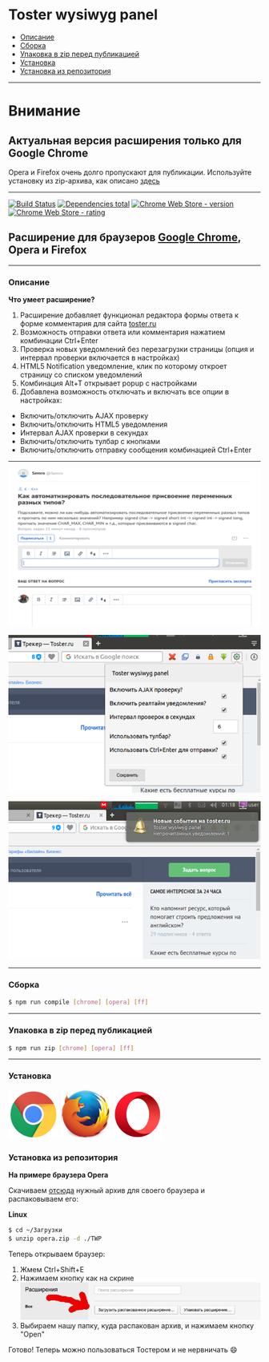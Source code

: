 # Toster wysiwyg panel

- [Описание](#Описание)
- [Сборка](#Сборка)
- [Упаковка в zip перед публикацией](#Упаковка-в-zip-перед-публикацией)
- [Установка](#Установка)
- [Установка из репозитория](#Установка-из-репозитория)

- - -
# Внимание

## Актуальная версия расширения только для Google Chrome

Opera и Firefox очень долго пропускают для публикации. Используйте установку из zip-архива, как описано [здесь](#Установка)

- - -
[![Build Status](https://travis-ci.org/yarkovaleksei/toster-wysiwyg-panel.svg?branch=master)](https://travis-ci.org/yarkovaleksei/toster-wysiwyg-panel)  [![Dependencies total](https://david-dm.org/yarkovaleksei/toster-wysiwyg-panel.svg)](https://david-dm.org/yarkovaleksei/toster-wysiwyg-panel.svg)  [![Chrome Web Store - version](https://img.shields.io/chrome-web-store/v/kpfolongmglpleidinnhnlefeoljdecm.svg)](https://chrome.google.com/webstore/detail/toster-wysiwyg-panel/kpfolongmglpleidinnhnlefeoljdecm?hl=ru&gl=RU)  [![Chrome Web Store - rating](https://img.shields.io/chrome-web-store/rating/kpfolongmglpleidinnhnlefeoljdecm.svg)](https://chrome.google.com/webstore/detail/toster-wysiwyg-panel/kpfolongmglpleidinnhnlefeoljdecm?hl=ru&gl=RU)

## Расширение для браузеров [Google Chrome](https://chrome.google.com/webstore/detail/toster-wysiwyg-panel/kpfolongmglpleidinnhnlefeoljdecm?hl=ru&gl=RU), Opera и Firefox

- - -
### Описание

**Что умеет расширение?**

1. Расширение добавляет функционал редактора формы ответа к форме комментария для сайта [toster.ru](https://toster.ru)
2. Возможность отправки ответа или комментария нажатием комбинации Ctrl+Enter
3. Проверка новых уведомлений без перезагрузки страницы (опция и интервал проверки включается в настройках)
4. HTML5 Notification уведомление, клик по которому откроет страницу со списком уведомлений
5. Комбинация Alt+T открывает popup с настройками
6. Добавлена возможность отключать и включать все опции в настройках:
  - Включить/отключить AJAX проверку
  - Включить/отключить HTML5 уведомления
  - Интервал AJAX проверки в секундах
  - Включить/отключить тулбар с кнопками
  - Включить/отключить отправку сообщения комбинацией Ctrl+Enter

- - -
[![Screenshot](img/screen-form.png)](img/screen-form.png)

[![Screenshot](img/screen-settings.png)](img/screen-settings.png)

[![Screenshot](img/screen-notify.png)](img/screen-notify.png)

- - -
### Сборка

```bash
$ npm run compile [chrome] [opera] [ff]
```

- - -
### Упаковка в zip перед публикацией

```bash
$ npm run zip [chrome] [opera] [ff]
```

- - -
### Установка

[![Chrome web store](img/chrome.png)](https://chrome.google.com/webstore/detail/toster-wysiwyg-panel/kpfolongmglpleidinnhnlefeoljdecm?hl=ru&gl=RU)  [![Firefox Add-ons](img/ff.jpg)](https://addons.mozilla.org/en-US/firefox/addon/toster-wysiwyg-panel/)  ![Ожидание публикации](img/opera.png)

### Установка из репозитория

**На примере браузера Opera**

Скачиваем [отсюда](https://github.com/yarkovaleksei/toster-wysiwyg-panel/releases/latest) нужный архив для своего браузера и распаковываем его:

**Linux**
```bash
$ cd ~/Загрузки
$ unzip opera.zip -d ./TWP
```

Теперь открываем браузер:

1. Жмем Ctrl+Shift+E
2. Нажимаем кнопку как на скрине
![Screenshot](img/opera-how-to.png)
3. Выбираем нашу папку, куда распакован архив, и нажимаем кнопку "Open"

Готово! Теперь можно пользоваться Тостером и не нервничать :smile:
